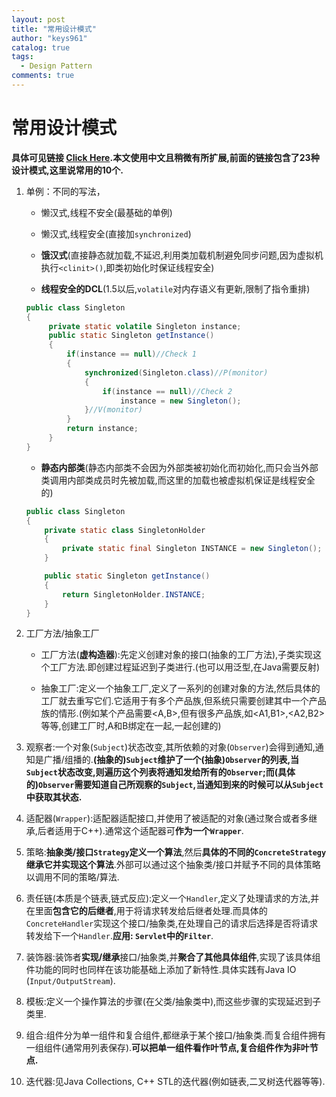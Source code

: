 ```yaml
---
layout: post
title: "常用设计模式"
author: "keys961"
catalog: true
tags:
  - Design Pattern
comments: true
---
```


# 常用设计模式

**具体可见链接 <a href="https://keys961.github.io//2017-09-01/DesignPattern">Click Here</a>.本文使用中文且稍微有所扩展,前面的链接包含了23种设计模式,这里说常用的10个.**

1. 单例：不同的写法，

	- 懒汉式,线程不安全(最基础的单例)

	- 懒汉式,线程安全(直接加`synchronized`)

	- **饿汉式**(直接静态就加载,不延迟,利用类加载机制避免同步问题,因为虚拟机执行`<clinit>()`,即类初始化时保证线程安全)

	- **线程安全的DCL**(1.5以后,`volatile`对内存语义有更新,限制了指令重排)

   ```java
   public class Singleton
   {
   		private static volatile Singleton instance;  	
     	public static Singleton getInstance()
       	{
     		if(instance == null)//Check 1
            {    					
				synchronized(Singleton.class)//P(monitor)
                {
                 	if(instance == null)//Check 2
                     	instance = new Singleton();
                }//V(monitor)
   			}
       		return instance;
   		}
   }
   ```

	- **静态内部类**(静态内部类不会因为外部类被初始化而初始化,而只会当外部类调用内部类成员时先被加载,而这里的加载也被虚拟机保证是线程安全的)

	```java
	public class Singleton
   	{
   		private static class SingletonHolder
		{
			private static final Singleton INSTANCE = new Singleton();
		}

     	public static Singleton getInstance()
       	{
     		return SingletonHolder.INSTANCE;
   		}
   	}
	```

2. ​工厂方法/抽象工厂

	- 工厂方法(**虚构造器**):先定义创建对象的接口(抽象的工厂方法),子类实现这个工厂方法.即创建过程延迟到子类进行.(也可以用泛型,在Java需要反射)

	- 抽象工厂:定义一个抽象工厂,定义了一系列的创建对象的方法,然后具体的工厂就去重写它们.它适用于有多个产品族,但系统只需要创建其中一个产品族的情形.(例如某个产品需要<A,B>,但有很多产品族,如<A1,B1>,<A2,B2>等等,创建工厂时,A和B绑定在一起,一起创建的)

3. 观察者:一个对象(`Subject`)状态改变,其所依赖的对象(`Observer`)会得到通知,通知是广播/组播的.**(抽象的)`Subject`维护了一个(抽象)`Observer`的列表,当`Subject`状态改变,则遍历这个列表将通知发给所有的`Observer`;而(具体的)`Observer`需要知道自己所观察的`Subject`,当通知到来的时候可以从`Subject`中获取其状态.**

4. 适配器(`Wrapper`):适配器适配接口,并使用了被适配的对象(通过聚合或者多继承,后者适用于C++).通常这个适配器可**作为一个`Wrapper`**.

5. 策略:**抽象类/接口`Strategy`定义一个算法**,然后**具体的不同的`ConcreteStrategy`继承它并实现这个算法**.外部可以通过这个抽象类/接口并赋予不同的具体策略以调用不同的策略/算法.

6. 责任链(本质是个链表,链式反应):定义一个`Handler`,定义了处理请求的方法,并在里面**包含它的后继者**,用于将请求转发给后继者处理.而具体的`ConcreteHandler`实现这个接口/抽象类,在处理自己的请求后选择是否将请求转发给下一个`Handler`.**应用: `Servlet`中的`Filter`**.

7. 装饰器:装饰者**实现/继承**接口/抽象类,并**聚合了其他具体组件**,实现了该具体组件功能的同时也同样在该功能基础上添加了新特性.具体实践有Java IO (`Input/OutputStream`).

8. 模板:定义一个操作算法的步骤(在父类/抽象类中),而这些步骤的实现延迟到子类里.

9. 组合:组件分为单一组件和复合组件,都继承于某个接口/抽象类.而复合组件拥有一组组件(通常用列表保存).**可以把单一组件看作叶节点,复合组件作为非叶节点.**

10. 迭代器:见Java Collections, C++ STL的迭代器(例如链表,二叉树迭代器等等).

